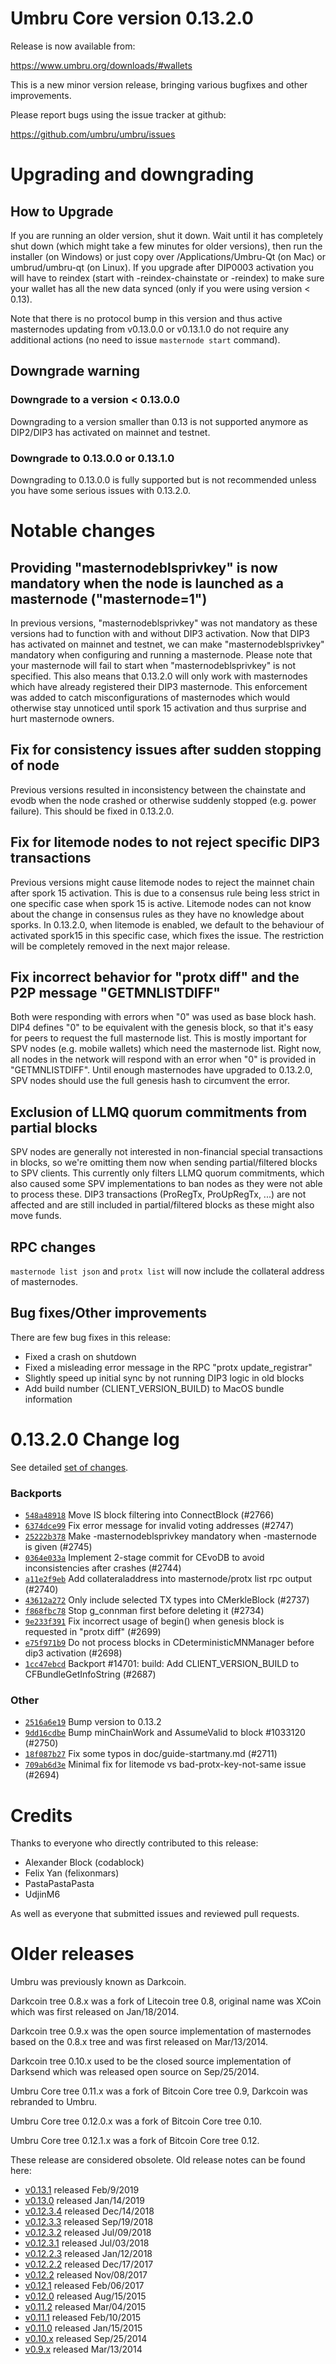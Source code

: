 Umbru Core version 0.13.2.0
==========================

Release is now available from:

  <https://www.umbru.org/downloads/#wallets>

This is a new minor version release, bringing various bugfixes and other improvements.

Please report bugs using the issue tracker at github:

  <https://github.com/umbru/umbru/issues>


Upgrading and downgrading
=========================

How to Upgrade
--------------

If you are running an older version, shut it down. Wait until it has completely
shut down (which might take a few minutes for older versions), then run the
installer (on Windows) or just copy over /Applications/Umbru-Qt (on Mac) or
umbrud/umbru-qt (on Linux). If you upgrade after DIP0003 activation you will
have to reindex (start with -reindex-chainstate or -reindex) to make sure
your wallet has all the new data synced (only if you were using version < 0.13).

Note that there is no protocol bump in this version and thus active masternodes
updating from v0.13.0.0 or v0.13.1.0 do not require any additional actions (no need to issue
`masternode start` command).

Downgrade warning
-----------------

### Downgrade to a version < 0.13.0.0

Downgrading to a version smaller than 0.13 is not supported anymore as DIP2/DIP3 has activated
on mainnet and testnet.

### Downgrade to 0.13.0.0 or 0.13.1.0

Downgrading to 0.13.0.0 is fully supported but is not recommended unless you have some serious issues with 0.13.2.0.

Notable changes
===============

Providing "masternodeblsprivkey" is now mandatory when the node is launched as a masternode ("masternode=1")
------------------------------------------------------------------------
In previous versions, "masternodeblsprivkey" was not mandatory as these versions had to function with and without DIP3
activation. Now that DIP3 has activated on mainnet and testnet, we can make "masternodeblsprivkey" mandatory when
configuring and running a masternode. Please note that your masternode will fail to start when "masternodeblsprivkey"
is not specified. This also means that 0.13.2.0 will only work with masternodes which have already registered their
DIP3 masternode. This enforcement was added to catch misconfigurations of masternodes which would otherwise stay
unnoticed until spork 15 activation and thus surprise and hurt masternode owners.

Fix for consistency issues after sudden stopping of node
--------------------------------------------------------
Previous versions resulted in inconsistency between the chainstate and evodb when the node crashed or otherwise suddenly
stopped (e.g. power failure). This should be fixed in 0.13.2.0. 

Fix for litemode nodes to not reject specific DIP3 transactions
---------------------------------------------------------------
Previous versions might cause litemode nodes to reject the mainnet chain after spork 15 activation. This is due to a
consensus rule being less strict in one specific case when spork 15 is active. Litemode nodes can not know about the
change in consensus rules as they have no knowledge about sporks. In 0.13.2.0, when litemode is enabled, we default to the
behaviour of activated spork15 in this specific case, which fixes the issue. The restriction will be completely removed
in the next major release.

Fix incorrect behavior for "protx diff" and the P2P message "GETMNLISTDIFF"
---------------------------------------------------------------------------
Both were responding with errors when "0" was used as base block hash. DIP4 defines "0" to be equivalent with the
genesis block, so that it's easy for peers to request the full masternode list.
This is mostly important for SPV nodes (e.g. mobile wallets) which need the masternode list. Right now, all nodes in
the network will respond with an error when "0" is provided in  "GETMNLISTDIFF". Until enough masternodes have upgraded
to 0.13.2.0, SPV nodes should use the full genesis hash to circumvent the error.

Exclusion of LLMQ quorum commitments from partial blocks
--------------------------------------------------------
SPV nodes are generally not interested in non-financial special transactions in blocks, so we're omitting them now when
sending partial/filtered blocks to SPV clients. This currently only filters LLMQ quorum commitments, which also caused
some SPV implementations to ban nodes as they were not able to process these. DIP3 transactions (ProRegTx, ProUpRegTx, ...)
are not affected and are still included in partial/filtered blocks as these might also move funds. 

RPC changes
-----------
`masternode list json` and `protx list` will now include the collateral address of masternodes.

Bug fixes/Other improvements
----------------------------
There are few bug fixes in this release:
- Fixed a crash on shutdown
- Fixed a misleading error message in the RPC "protx update_registrar"  
- Slightly speed up initial sync by not running DIP3 logic in old blocks
- Add build number (CLIENT_VERSION_BUILD) to MacOS bundle information 

 0.13.2.0 Change log
===================

See detailed [set of changes](https://github.com/umbru/umbru/compare/v0.13.1.0...umbru:v0.13.2.0).

### Backports

- [`548a48918`](https://github.com/umbru/umbru/commit/548a48918) Move IS block filtering into ConnectBlock (#2766)
- [`6374dce99`](https://github.com/umbru/umbru/commit/6374dce99) Fix error message for invalid voting addresses (#2747)
- [`25222b378`](https://github.com/umbru/umbru/commit/25222b378) Make -masternodeblsprivkey mandatory when -masternode is given (#2745)
- [`0364e033a`](https://github.com/umbru/umbru/commit/0364e033a) Implement 2-stage commit for CEvoDB to avoid inconsistencies after crashes (#2744)
- [`a11e2f9eb`](https://github.com/umbru/umbru/commit/a11e2f9eb) Add collateraladdress into masternode/protx list rpc output (#2740)
- [`43612a272`](https://github.com/umbru/umbru/commit/43612a272) Only include selected TX types into CMerkleBlock (#2737)
- [`f868fbc78`](https://github.com/umbru/umbru/commit/f868fbc78) Stop g_connman first before deleting it (#2734)
- [`9e233f391`](https://github.com/umbru/umbru/commit/9e233f391) Fix incorrect usage of begin() when genesis block is requested in "protx diff" (#2699)
- [`e75f971b9`](https://github.com/umbru/umbru/commit/e75f971b9) Do not process blocks in CDeterministicMNManager before dip3 activation (#2698)
- [`1cc47ebcd`](https://github.com/umbru/umbru/commit/1cc47ebcd) Backport #14701: build: Add CLIENT_VERSION_BUILD to CFBundleGetInfoString (#2687)

### Other

- [`2516a6e19`](https://github.com/umbru/umbru/commit/2516a6e19) Bump version to 0.13.2
- [`9dd16cdbe`](https://github.com/umbru/umbru/commit/9dd16cdbe) Bump minChainWork and AssumeValid to block #1033120 (#2750)
- [`18f087b27`](https://github.com/umbru/umbru/commit/18f087b27) Fix some typos in doc/guide-startmany.md (#2711)
- [`709ab6d3e`](https://github.com/umbru/umbru/commit/709ab6d3e) Minimal fix for litemode vs bad-protx-key-not-same issue (#2694)

Credits
=======

Thanks to everyone who directly contributed to this release:

- Alexander Block (codablock)
- Felix Yan (felixonmars)
- PastaPastaPasta
- UdjinM6

As well as everyone that submitted issues and reviewed pull requests.

Older releases
==============

Umbru was previously known as Darkcoin.

Darkcoin tree 0.8.x was a fork of Litecoin tree 0.8, original name was XCoin
which was first released on Jan/18/2014.

Darkcoin tree 0.9.x was the open source implementation of masternodes based on
the 0.8.x tree and was first released on Mar/13/2014.

Darkcoin tree 0.10.x used to be the closed source implementation of Darksend
which was released open source on Sep/25/2014.

Umbru Core tree 0.11.x was a fork of Bitcoin Core tree 0.9,
Darkcoin was rebranded to Umbru.

Umbru Core tree 0.12.0.x was a fork of Bitcoin Core tree 0.10.

Umbru Core tree 0.12.1.x was a fork of Bitcoin Core tree 0.12.

These release are considered obsolete. Old release notes can be found here:

- [v0.13.1](https://github.com/umbru/umbru/blob/master/doc/release-notes/umbru/release-notes-0.13.1.md) released Feb/9/2019
- [v0.13.0](https://github.com/umbru/umbru/blob/master/doc/release-notes/umbru/release-notes-0.13.0.md) released Jan/14/2019
- [v0.12.3.4](https://github.com/umbru/umbru/blob/master/doc/release-notes/umbru/release-notes-0.12.3.4.md) released Dec/14/2018
- [v0.12.3.3](https://github.com/umbru/umbru/blob/master/doc/release-notes/umbru/release-notes-0.12.3.3.md) released Sep/19/2018
- [v0.12.3.2](https://github.com/umbru/umbru/blob/master/doc/release-notes/umbru/release-notes-0.12.3.2.md) released Jul/09/2018
- [v0.12.3.1](https://github.com/umbru/umbru/blob/master/doc/release-notes/umbru/release-notes-0.12.3.1.md) released Jul/03/2018
- [v0.12.2.3](https://github.com/umbru/umbru/blob/master/doc/release-notes/umbru/release-notes-0.12.2.3.md) released Jan/12/2018
- [v0.12.2.2](https://github.com/umbru/umbru/blob/master/doc/release-notes/umbru/release-notes-0.12.2.2.md) released Dec/17/2017
- [v0.12.2](https://github.com/umbru/umbru/blob/master/doc/release-notes/umbru/release-notes-0.12.2.md) released Nov/08/2017
- [v0.12.1](https://github.com/umbru/umbru/blob/master/doc/release-notes/umbru/release-notes-0.12.1.md) released Feb/06/2017
- [v0.12.0](https://github.com/umbru/umbru/blob/master/doc/release-notes/umbru/release-notes-0.12.0.md) released Aug/15/2015
- [v0.11.2](https://github.com/umbru/umbru/blob/master/doc/release-notes/umbru/release-notes-0.11.2.md) released Mar/04/2015
- [v0.11.1](https://github.com/umbru/umbru/blob/master/doc/release-notes/umbru/release-notes-0.11.1.md) released Feb/10/2015
- [v0.11.0](https://github.com/umbru/umbru/blob/master/doc/release-notes/umbru/release-notes-0.11.0.md) released Jan/15/2015
- [v0.10.x](https://github.com/umbru/umbru/blob/master/doc/release-notes/umbru/release-notes-0.10.0.md) released Sep/25/2014
- [v0.9.x](https://github.com/umbru/umbru/blob/master/doc/release-notes/umbru/release-notes-0.9.0.md) released Mar/13/2014

